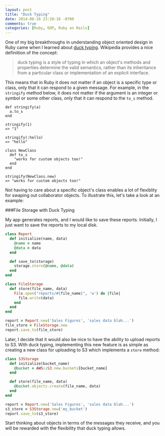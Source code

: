 ```yaml
---
layout: post
title: "Duck Typing"
date: 2014-06-16 23:28:18 -0700
comments: true
categories: [Ruby, OOP, Ruby on Rails]
---
```


One of my big breakthroughs in understanding object oriented design in Ruby came when I learned about [duck typing](http://en.wikipedia.org/wiki/Duck_typing). Wikipedia provides a nice definiition of the concept:
> duck typing is a style of typing in which an object's methods and properties determine the valid semantics, rather than its inheritance from a particular class or implementation of an explicit interface.

This means that in Ruby it does not matter if an object is a specific type or class, only that it can respond to a given message. For example, in the ```stringify``` method below, it does not matter if the argument is an integer or symbol or some other class, only that it can respond to the ```to_s``` method.  


    def stringify(a)
      a.to_s
    end

    stringify(1)
    => "1"

    stringify(:hello)
    => "hello"

    class NewClass
      def to_s
        "works for custom objects too!"
      end
    end

    stringify(NewClass.new)
    => "works for custom objects too!"



Not having to care about a specific object's class enables a lot of flexiblity for swaping out collaborator objects. To illustrate this, let's take a look at an example:

###File Storage with Duck Typing

My app generates reports, and I would like to save these reports. Initially, I just want to save the reports to my local disk.

```ruby
class Report
  def initialize(name, data)
    @name = name
    @data = data
  end

  def save_to(storage)
    storage.store(@name, @data)
  end
end

class FileStorage
  def store(file_name, data)
    File.open("reports/#{file_name}", 'w') do |file|
      file.write(data)
    end
  end
end

report = Report.new('Sales Figures', 'sales data blah...')
file_store = FileStorage.new
report.save_to(file_store)
```


Later, I decide that it would also be nice to have the ability to upload reports to S3. With duck typing, implementing this new feature is as simple as creating a new class for uploading to S3 which implements a ```store``` method:  

```ruby
class S3Storage
  def initialize(bucket_name)
    @bucket = AWS::S3.new.buckets[bucket_name]
  end

  def store(file_name, data)
    @bucket.objects.create(file_name, data)
  end
end

report = Report.new('Sales Figures', 'sales data blah...')
s3_store = S3Storage.new('my_bucket')
report.save_to(s3_store)
```

Start thinking about objects in terms of the messages they receive, and you will be rewarded with the flexibility that duck typing allows.
